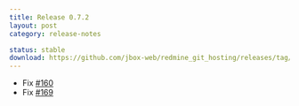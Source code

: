```yaml
---
title: Release 0.7.2
layout: post
category: release-notes

status: stable
download: https://github.com/jbox-web/redmine_git_hosting/releases/tag/0.7.2
---
```


* Fix [#160](https://github.com/jbox-web/redmine_git_hosting/issues/160)
* Fix [#169](https://github.com/jbox-web/redmine_git_hosting/issues/169)
